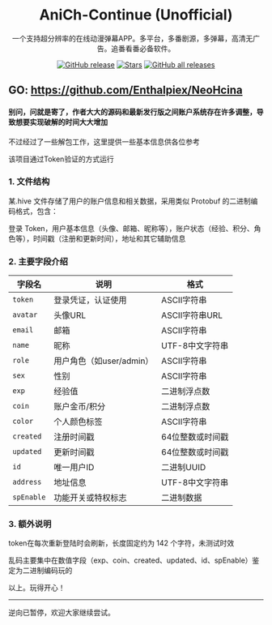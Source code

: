 <h1 align="center">AniCh-Continue (Unofficial)</h1>

<p align="center">一个支持超分辨率的在线动漫弹幕APP。多平台，多番剧源，多弹幕，高清无广告。追番看番必备软件。

<div align="center">

[![GitHub release](https://img.shields.io/github/v/release/Sle2p/AniCh)](https://github.com/Sle2p/AniCh/releases/latest)
[![Stars](https://img.shields.io/github/stars/Sle2p/AniCh)](https://github.com/Sle2p/AniCh/stargazers)
[![GitHub all releases](https://img.shields.io/github/downloads/Sle2p/AniCh/total)](https://github.com/Sle2p/AniCh/releases/latest)

</div>

## GO: https://github.com/Enthalpiex/NeoHcina

#### 别问，问就是寄了，作者大大的源码和最新发行版之间账户系统存在许多调整，导致想要实现破解的时间大大增加

不过经过了一些解包工作，这里提供一些基本信息供各位参考

该项目通过Token验证的方式运行

### 1. 文件结构

某.hive 文件存储了用户的账户信息和相关数据，采用类似 Protobuf 的二进制编码格式，包含：

登录 Token，用户基本信息（头像、邮箱、昵称等），账户状态（经验、积分、角色等），时间戳（注册和更新时间），地址和其它辅助信息

### 2. 主要字段介绍

| 字段名        | 说明                | 格式          |
| ---------- | ----------------- | ----------- |
| `token`    | 登录凭证，认证使用         | ASCII字符串    |
| `avatar`   | 头像URL             | ASCII字符串URL |
| `email`    | 邮箱                | ASCII字符串    |
| `name`     | 昵称                | UTF-8中文字符串  | 
| `role`     | 用户角色（如user/admin） | ASCII字符串    |
| `sex`      | 性别                | ASCII字符串    |
| `exp`      | 经验值               | 二进制浮点数      |
| `coin`     | 账户金币/积分           | 二进制浮点数      |
| `color`    | 个人颜色标签            | ASCII字符串    |
| `created`  | 注册时间戳             | 64位整数或时间戳   |
| `updated`  | 更新时间戳             | 64位整数或时间戳   |
| `id`       | 唯一用户ID            | 二进制UUID     |
| `address`  | 地址信息              | UTF-8中文字符串  |
| `spEnable` | 功能开关或特权标志         | 二进制数据       |


### 3. 额外说明

token在每次重新登陆时会刷新，长度固定约为 142 个字符，未测试时效

乱码主要集中在数值字段（exp、coin、created、updated、id、spEnable）鉴定为二进制编码玩的


以上。玩得开心！


---

逆向已暂停，欢迎大家继续尝试。
